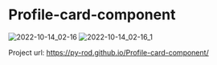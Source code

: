 # Profile-card-component



![2022-10-14_02-16](https://user-images.githubusercontent.com/103091079/195797757-cc4cfc18-1be8-45e7-bf9a-c8a625dac469.png)
![2022-10-14_02-16_1](https://user-images.githubusercontent.com/103091079/195797771-49803fa4-a769-4dd8-b3d4-2d2cc137102a.png)

Project url: https://py-rod.github.io/Profile-card-component/
